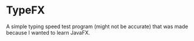 # TypeFX
A simple typing speed test program (might not be accurate) that was made because I wanted to learn JavaFX.